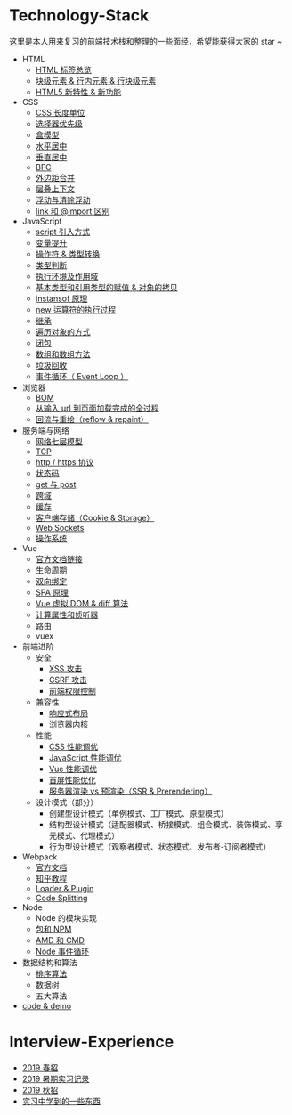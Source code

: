 # Technology-Stack
这里是本人用来复习的前端技术栈和整理的一些面经，希望能获得大家的 star ~
* HTML
  - [HTML 标签总览](http://www.w3school.com.cn/tags/index.asp)
  - [块级元素 & 行内元素 & 行块级元素](./HTML/块级元素&行内元素&行块级元素.md)
  - [HTML5 新特性 & 新功能](./HTML/HTML5新特性.md)
* CSS
  - [CSS 长度单位](./CSS/CSS长度单位.md)
  - [选择器优先级](./CSS/CSS选择器.md)
  - [盒模型](./CSS/盒模型.md)
  - [水平居中](./CSS/水平居中.md)
  - [垂直居中](./CSS/垂直居中.md)
  - [BFC](./CSS/BFC.md)
  - [外边距合并](./CSS/外边距合并.md)
  - [层叠上下文](./CSS/层叠上下文.md)
  - [浮动与清除浮动](https://blog.csdn.net/belen_xue/article/details/54606895?utm_source=tuicool&utm_medium=referral)
  - [link 和 @import 区别](./CSS/link和@import区别.md)
* JavaScript
  - [script 引入方式](./JavaScript/script引入方式.md)
  - [变量提升](./JavaScript/变量提升.md)
  - [操作符 & 类型转换](./JavaScript/操作符&类型转换.md)
  - [类型判断](./JavaScript/类型判断.md)
  - [执行环境及作用域](./JavaScript/执行环境及作用域.md)
  - [基本类型和引用类型的赋值 & 对象的拷贝](./JavaScript/基本类型和引用类型的赋值&对象的拷贝.md)
  - [instansof 原理](./JavaScript/instanceof原理.md)
  - [new 运算符的执行过程](./JavaScript/new运算符的执行过程.md)
  - [继承](./JavaScript/继承.md)
  - [遍历对象的方式](./JavaScript/遍历对象.md)
  - [闭包](./JavaScript/闭包.md)
  - [数组和数组方法](./JavaScript/数组和数组方法.md)
  - [垃圾回收](./JavaScript/垃圾回收.md)
  - [事件循环（ Event Loop ）](./JavaScript/事件循环.md)
* 浏览器
  - [BOM](./浏览器/BOM.md)
  - [从输入 url 到页面加载完成的全过程](https://www.cnblogs.com/daijinxue/p/6640153.html)
  - [回流与重绘（reflow & repaint）](./浏览器/回流与重绘.md)
* 服务端与网络
  - [网络七层模型](./服务端与网络/网络七层模型.md)
  - [TCP](./服务端与网络/TCP.md)
  - [http / https 协议](./服务端与网络/HTTP&HTTPs.md)
  - [状态码](./服务端与网络/状态码.md)
  - [get 与 post](./服务端与网络/get与post.md)
  - [跨域](./服务端与网络/跨域.md)
  - [缓存](./服务端与网络/缓存.md)
  - [客户端存储（Cookie & Storage）](./服务端与网络/客户端存储.md)
  - [Web Sockets](./服务端与网络/websockets.md)
  - [操作系统](./服务端与网络/操作系统.md)
* Vue
  - [官方文档链接](https://cn.vuejs.org/)
  - [生命周期](./Vue/生命周期.md)
  - [双向绑定](./Vue/双向绑定.md)
  - [SPA 原理](./Vue/SPA.md)
  - [Vue 虚拟 DOM & diff 算法](./Vue/虚拟dom&diff算法.md)
  - [计算属性和侦听器](./Vue/computed&watch.md)
  - 路由
  - vuex
* 前端进阶
  * 安全
    - [XSS 攻击](./前端进阶/安全/XSS攻击.md)
    - [CSRF 攻击](./前端进阶/安全/CSRF攻击.md)
    - [前端权限控制](./前端进阶/安全/权限控制.md)
  * 兼容性
    - [响应式布局](./前端进阶/兼容性/响应式布局.md)
    - [浏览器内核](./前端进阶/兼容性/浏览器内核.md)
  * 性能
    - [CSS 性能调优](./前端进阶/前端性能/CSS性能调优.md)
    - [JavaScript 性能调优](./前端进阶/前端性能/JavaScript性能调优.md)
    - [Vue 性能调优](./前端进阶/前端性能/Vue性能调优.md)
    - [首屏性能优化](./前端进阶/前端性能/首屏性能调优.md)
    - [服务器渲染 vs 预渲染（SSR & Prerendering）](./前端进阶/前端性能/SSR&Prerendering.md)
  * 设计模式（部分）
    - 创建型设计模式（单例模式、工厂模式、原型模式）
    - 结构型设计模式（适配器模式、桥接模式、组合模式、装饰模式、享元模式、代理模式）
    - 行为型设计模式（观察者模式、状态模式、发布者-订阅者模式）
* Webpack
  - [官方文档](https://www.webpackjs.com/)
  - [知乎教程](https://zhuanlan.zhihu.com/p/57722935?utm_source=qq&utm_medium=social&utm_oi=910792540654022656)
  - [Loader & Plugin](./Webpack/Loader&Plugin.md)
  - [Code Splitting](./Webpack/CodeSplitting.md)
* Node
  - Node 的模块实现
  - [包和 NPM](./Node/包和NPM.md)
  - [AMD 和 CMD](./Node/AMD和CMD.md)
  - [Node 事件循环](./Node/Node事件循环.md)
* 数据结构和算法
  - [排序算法](./数据结构和算法/排序算法.md)
  - 数据树
  - 五大算法
* [code & demo](./code&demo)


# Interview-Experience
* [2019 春招](./面经/2019年3月春招.md)
* [2019 暑期实习记录](./面经/2019暑期实习记录.md)
* [2019 秋招](./面经/2019年7月秋招.md)
* [实习中学到的一些东西](./面经/实习学习文档)

